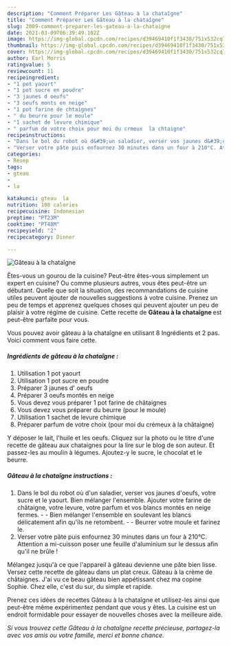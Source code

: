 ```yaml
---
description: "Comment Préparer Les Gâteau à la chataîgne"
title: "Comment Préparer Les Gâteau à la chataîgne"
slug: 2009-comment-preparer-les-gateau-a-la-chataigne
date: 2021-03-09T06:39:49.102Z
image: https://img-global.cpcdn.com/recipes/d39469410f1f3430/751x532cq70/gateau-a-la-chataigne-photo-principale-de-la-recette.jpg
thumbnail: https://img-global.cpcdn.com/recipes/d39469410f1f3430/751x532cq70/gateau-a-la-chataigne-photo-principale-de-la-recette.jpg
cover: https://img-global.cpcdn.com/recipes/d39469410f1f3430/751x532cq70/gateau-a-la-chataigne-photo-principale-de-la-recette.jpg
author: Earl Morris
ratingvalue: 5
reviewcount: 11
recipeingredient:
- "1 pot yaourt"
- "1 pot sucre en poudre"
- "3 jaunes d oeufs"
- "3 oeufs monts en neige"
- "1 pot farine de chtaignes"
- " du beurre pour le moule"
- "1 sachet de levure chimique"
- " parfum de votre choix pour moi du crmeux  la chtaigne"
recipeinstructions:
- "Dans le bol du robot où d&#39;un saladier, verser vos jaunes d&#39;oeufs, votre sucre et le yaourt. Bien mélanger l&#39;ensemble. Ajouter votre farine de châtaigne, votre levure, votre parfum et vos blancs montés en neige fermes.   Bien mélanger l&#39;ensemble en soulevant les blancs délicatement afin qu&#39;ils ne retombent.  Beurrer votre moule et farinez le."
- "Verser votre pâte puis enfournez 30 minutes dans un four à 210°C. Attention a mi-cuisson poser une feuille d&#39;aluminium sur le dessus afin qu&#39;il ne brûle !"
categories:
- Resep
tags:
- gteau
- 
- la

katakunci: gteau  la 
nutrition: 108 calories
recipecuisine: Indonesian
preptime: "PT23M"
cooktime: "PT48M"
recipeyield: "2"
recipecategory: Dinner

---
```



![Gâteau à la chataîgne](https://img-global.cpcdn.com/recipes/d39469410f1f3430/751x532cq70/gateau-a-la-chataigne-photo-principale-de-la-recette.jpg)

Êtes-vous un gourou de la cuisine? Peut-être êtes-vous simplement un expert en cuisine? Ou comme plusieurs autres, vous êtes peut-être un débutant. Quelle que soit la situation, des recommandations de cuisine utiles peuvent ajouter de nouvelles suggestions à votre cuisine. Prenez un peu de temps et apprenez quelques choses qui peuvent ajouter un peu de plaisir à votre régime de cuisine. Cette recette de <strong> Gâteau à la chataîgne </strong> est peut-être parfaite pour vous.

<!--inarticleads1-->

Vous pouvez avoir gâteau à la chataîgne en utilisant 8 Ingrédients et 2 pas. Voici comment vous faire cette.

##### Ingrédients de gâteau à la chataîgne :

1. Utilisation 1 pot yaourt
1. Utilisation 1 pot sucre en poudre
1. Préparer 3 jaunes d&#39; oeufs
1. Préparer 3 oeufs montés en neige
1. Vous devez vous préparer 1 pot farine de châtaignes
1. Vous devez vous préparer  du beurre (pour le moule)
1. Utilisation 1 sachet de levure chimique
1. Préparer  parfum de votre choix (pour moi du crémeux à la châtaigne)


Y déposer le lait, l&#39;huile et les oeufs. Cliquez sur la photo ou le titre d&#39;une recette de gâteau aux chataignes pour la lire sur le blog de son auteur. Et passez-les au moulin à légumes. Ajoutez-y le sucre, le chocolat et le beurre. 

<!--inarticleads2-->

##### Gâteau à la chataîgne instructions :

1. Dans le bol du robot où d&#39;un saladier, verser vos jaunes d&#39;oeufs, votre sucre et le yaourt. Bien mélanger l&#39;ensemble. Ajouter votre farine de châtaigne, votre levure, votre parfum et vos blancs montés en neige fermes.  -  - Bien mélanger l&#39;ensemble en soulevant les blancs délicatement afin qu&#39;ils ne retombent. -  - Beurrer votre moule et farinez le.
1. Verser votre pâte puis enfournez 30 minutes dans un four à 210°C. Attention a mi-cuisson poser une feuille d&#39;aluminium sur le dessus afin qu&#39;il ne brûle !


Mélangez jusqu&#39;à ce que l&#39;appareil à gâteau devienne une pâte bien lisse. Versez cette recette de gâteau dans un plat creux. Gâteau à la crème de châtaignes. J&#39;ai vu ce beau gâteau bien appétissant chez ma copine Sophie. Chez elle, c&#39;est du sur, du simple et rapide. 

<!--inarticleads1-->

<p>
Prenez ces idées de recettes Gâteau à la chataîgne et utilisez-les ainsi que peut-être même expérimentez pendant que vous y êtes. La cuisine est un endroit formidable pour essayer de nouvelles choses avec la meilleure aide.
</p>

<p>
<i>Si vous trouvez cette Gâteau à la chataîgne recette précieuse, partagez-la avec vos amis ou votre famille, merci et bonne chance.</i>
</p>
